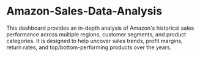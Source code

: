 # Amazon-Sales-Data-Analysis
This dashboard provides an in-depth analysis of Amazon's historical sales performance across multiple regions, customer segments, and product categories. It is designed to help uncover sales trends, profit margins, return rates, and top/bottom-performing products over the years.
